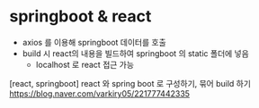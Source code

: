 # springboot & react 
- axios 를 이용해 springboot 데이터를 호출
- build 시 react의 내용을 빌드하여 springboot 의 static 폴더에 넣음
    - localhost 로 react 접근 가능



[react, springboot] react 와 spring boot 로 구성하기, 묶어 build 하기
https://blog.naver.com/varkiry05/221777442335
